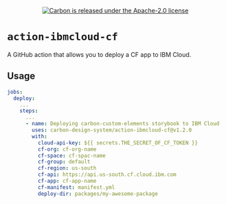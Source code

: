 <p align="center">
  <a href="https://github.com/carbon-design-system/carbon-custom-elements/blob/master/LICENSE">
    <img src="https://img.shields.io/badge/license-Apache--2.0-blue.svg" alt="Carbon is released under the Apache-2.0 license" />
  </a>
</p>

# `action-ibmcloud-cf`

A GitHub action that allows you to deploy a CF app to IBM Cloud.

## Usage

```yaml
jobs:
  deploy:
    ...
    steps:
      ...
      - name: Deploying carbon-custom-elements storybook to IBM Cloud
        uses: carbon-design-system/action-ibmcloud-cf@v1.2.0
        with:
          cloud-api-key: ${{ secrets.THE_SECRET_OF_CF_TOKEN }}
          cf-org: cf-org-name
          cf-space: cf-spac-name
          cf-group: default
          cf-region: us-south
          cf-api: https://api.us-south.cf.cloud.ibm.com
          cf-app: cf-app-name
          cf-manifest: manifest.yml
          deploy-dir: packages/my-awesome-package
```
